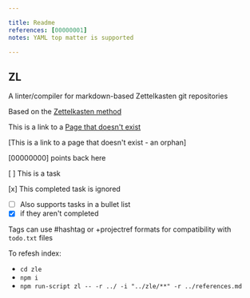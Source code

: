 ```yaml
---

title: Readme
references: [00000001]
notes: YAML top matter is supported

---
```


## ZL

A linter/compiler for markdown-based Zettelkasten git repositories

Based on the [Zettelkasten method](https://zettelkasten.de/)

This is a link to a [Page that doesn't exist](404.md)

[This is a link to a page that doesn't exist - an orphan]

[00000000] points back here

[ ] This is a task

[x] This completed task is ignored

* [ ] Also supports tasks in a bullet list
* [x] if they aren't completed

Tags can use #hashtag or +projectref formats for compatibility with `todo.txt` files

To refesh index:

* `cd zle`
* `npm i`
* `npm run-script zl -- -r ../ -i "../zle/**" -r ../references.md`
